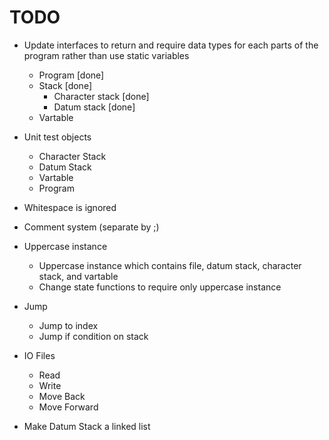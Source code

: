 # TODO

- Update interfaces to return and require data types for each parts of the program rather than use static variables
	- Program [done]
	- Stack [done]
		- Character stack [done]
		- Datum stack [done]
	- Vartable

- Unit test objects
	- Character Stack
	- Datum Stack
	- Vartable
	- Program

- Whitespace is ignored

- Comment system (separate by ;)

- Uppercase instance
	- Uppercase instance which contains file, datum stack, character stack, and vartable
	- Change state functions to require only uppercase instance

- Jump
	- Jump to index
	- Jump if condition on stack

- IO Files
	- Read
	- Write
	- Move Back
	- Move Forward

- Make Datum Stack a linked list
